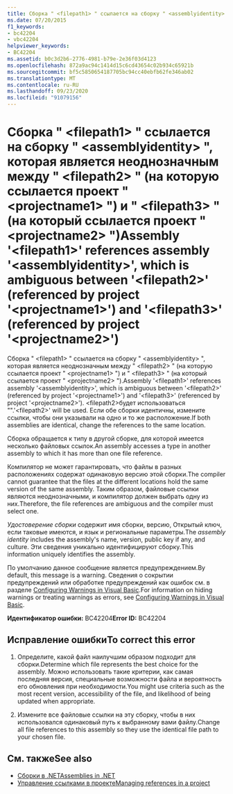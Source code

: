 ```yaml
---
title: Сборка " <filepath1> " ссылается на сборку " <assemblyidentity> ", которая является неоднозначным между " <filepath2> " (на которую ссылается проект " <projectname1> ") и " <filepath3> " (на который ссылается проект " <projectname2> ")
ms.date: 07/20/2015
f1_keywords:
- bc42204
- vbc42204
helpviewer_keywords:
- BC42204
ms.assetid: b0c3d2b6-2776-4981-b79e-2e36f03d4123
ms.openlocfilehash: 872a9ac94c1414d15c6cd43654c02b934c65921b
ms.sourcegitcommit: bf5c5850654187705bc94cc40ebfb62fe346ab02
ms.translationtype: MT
ms.contentlocale: ru-RU
ms.lasthandoff: 09/23/2020
ms.locfileid: "91079156"
---
```

# <a name="assembly-filepath1-references-assembly-assemblyidentity-which-is-ambiguous-between-filepath2-referenced-by-project-projectname1-and-filepath3-referenced-by-project-projectname2"></a><span data-ttu-id="9d350-102">Сборка " \<filepath1> " ссылается на сборку " \<assemblyidentity> ", которая является неоднозначным между " \<filepath2> " (на которую ссылается проект " \<projectname1> ") и " \<filepath3> " (на который ссылается проект " \<projectname2> ")</span><span class="sxs-lookup"><span data-stu-id="9d350-102">Assembly '\<filepath1>' references assembly '\<assemblyidentity>', which is ambiguous between '\<filepath2>' (referenced by project '\<projectname1>') and '\<filepath3>' (referenced by project '\<projectname2>')</span></span>

<span data-ttu-id="9d350-103">Сборка " \<filepath1> " ссылается на сборку " \<assemblyidentity> ", которая является неоднозначным между " \<filepath2> " (на которую ссылается проект " \<projectname1> ") и " \<filepath3> " (на который ссылается проект " \<projectname2> ").</span><span class="sxs-lookup"><span data-stu-id="9d350-103">Assembly '\<filepath1>' references assembly '\<assemblyidentity>', which is ambiguous between '\<filepath2>' (referenced by project '\<projectname1>') and '\<filepath3>' (referenced by project '\<projectname2>').</span></span> <span data-ttu-id="9d350-104">\<filepath2>будет использоваться "".</span><span class="sxs-lookup"><span data-stu-id="9d350-104">'\<filepath2>' will be used.</span></span> <span data-ttu-id="9d350-105">Если обе сборки идентичны, измените ссылки, чтобы они указывали на одно и то же расположение.</span><span class="sxs-lookup"><span data-stu-id="9d350-105">If both assemblies are identical, change the references to the same location.</span></span>  
  
 <span data-ttu-id="9d350-106">Сборка обращается к типу в другой сборке, для которой имеется несколько файловых ссылок.</span><span class="sxs-lookup"><span data-stu-id="9d350-106">An assembly accesses a type in another assembly to which it has more than one file reference.</span></span>  
  
 <span data-ttu-id="9d350-107">Компилятор не может гарантировать, что файлы в разных расположениях содержат одинаковую версию этой сборки.</span><span class="sxs-lookup"><span data-stu-id="9d350-107">The compiler cannot guarantee that the files at the different locations hold the same version of the same assembly.</span></span> <span data-ttu-id="9d350-108">Таким образом, файловые ссылки являются неоднозначными, и компилятор должен выбрать одну из них.</span><span class="sxs-lookup"><span data-stu-id="9d350-108">Therefore, the file references are ambiguous and the compiler must select one.</span></span>  
  
 <span data-ttu-id="9d350-109">*Удостоверение сборки* содержит имя сборки, версию, Открытый ключ, если таковые имеются, и язык и региональные параметры.</span><span class="sxs-lookup"><span data-stu-id="9d350-109">The *assembly identity* includes the assembly's name, version, public key if any, and culture.</span></span> <span data-ttu-id="9d350-110">Эти сведения уникально идентифицируют сборку.</span><span class="sxs-lookup"><span data-stu-id="9d350-110">This information uniquely identifies the assembly.</span></span>  
  
 <span data-ttu-id="9d350-111">По умолчанию данное сообщение является предупреждением.</span><span class="sxs-lookup"><span data-stu-id="9d350-111">By default, this message is a warning.</span></span> <span data-ttu-id="9d350-112">Сведения о сокрытии предупреждений или обработке предупреждений как ошибок см. в разделе [Configuring Warnings in Visual Basic](/visualstudio/ide/configuring-warnings-in-visual-basic).</span><span class="sxs-lookup"><span data-stu-id="9d350-112">For information on hiding warnings or treating warnings as errors, see [Configuring Warnings in Visual Basic](/visualstudio/ide/configuring-warnings-in-visual-basic).</span></span>  
  
 <span data-ttu-id="9d350-113">**Идентификатор ошибки:** BC42204</span><span class="sxs-lookup"><span data-stu-id="9d350-113">**Error ID:** BC42204</span></span>  
  
## <a name="to-correct-this-error"></a><span data-ttu-id="9d350-114">Исправление ошибки</span><span class="sxs-lookup"><span data-stu-id="9d350-114">To correct this error</span></span>  
  
1. <span data-ttu-id="9d350-115">Определите, какой файл наилучшим образом подходит для сборки.</span><span class="sxs-lookup"><span data-stu-id="9d350-115">Determine which file represents the best choice for the assembly.</span></span> <span data-ttu-id="9d350-116">Можно использовать такие критерии, как самая последняя версия, специальные возможности файла и вероятность его обновления при необходимости.</span><span class="sxs-lookup"><span data-stu-id="9d350-116">You might use criteria such as the most recent version, accessibility of the file, and likelihood of being updated when appropriate.</span></span>  
  
2. <span data-ttu-id="9d350-117">Измените все файловые ссылки на эту сборку, чтобы в них использовался одинаковый путь к выбранному вами файлу.</span><span class="sxs-lookup"><span data-stu-id="9d350-117">Change all file references to this assembly so they use the identical file path to your chosen file.</span></span>  
  
## <a name="see-also"></a><span data-ttu-id="9d350-118">См. также</span><span class="sxs-lookup"><span data-stu-id="9d350-118">See also</span></span>

- [<span data-ttu-id="9d350-119">Сборки в .NET</span><span class="sxs-lookup"><span data-stu-id="9d350-119">Assemblies in .NET</span></span>](../../standard/assembly/index.md)
- [<span data-ttu-id="9d350-120">Управление ссылками в проекте</span><span class="sxs-lookup"><span data-stu-id="9d350-120">Managing references in a project</span></span>](/visualstudio/ide/managing-references-in-a-project)
